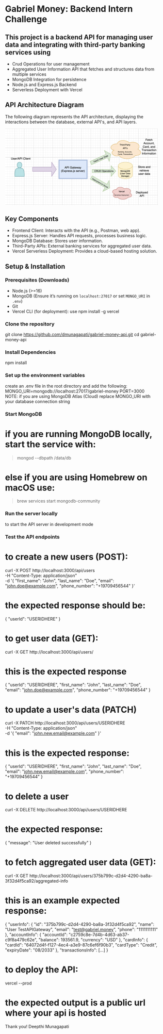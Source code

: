 # Gabriel Money: Backend Intern Challenge

## This project is a backend API for managing user data and integrating with third-party banking services using
- Crud Operations for user management
- Aggregated User Information API that fetches and structures data from multiple services
- MongoDB Integration for persistence
- Node.js and Express.js Backend
- Serverless Deployment with Vercel

## API Architecture Diagram
The following diagram represents the API architecture, displaying the interactions between the database, external API's, and API layers.

![API Architecture](ArchitectureDiagram.png)


## Key Components
- Frontend Client: Interacts with the API (e.g., Postman, web app).
- Express.js Server: Handles API requests, processes business logic.
- MongoDB Database: Stores user information.
- Third-Party APIs: External banking services for aggregated user data.
- Vercel Serverless Deployment: Provides a cloud-based hosting solution.

## Setup & Installation

### Prerequisites (Downloads)
- Node.js (>=16)
- MongoDB (Ensure it’s running on `localhost:27017` or set `MONGO_URI` in `.env`)
- Git
- Vercel CLI (for deployment): use npm install -g vercel

### Clone the repository
git clone https://github.com/dmunagapati/gabriel-money-api.git
cd gabriel-money-api

### Install Dependencies
npm install

### Set up the environment variables
create an .env file in the root directory and add the following:
MONGO_URI=mongodb://localhost:27017/gabriel-money
PORT=3000
 NOTE: if you are using MongoDB Atlas (Cloud) replace MONGO_URI with your database connection string

### Start MongoDB
# if you are running MongoDB locally, start the service with:

> mongod --dbpath /data/db

# else if you are using Homebrew on macOS use:

> brew services start mongodb-community

### Run the server locally

<vercel dev> to start the API server in development mode

### Test the API endpoints

# to create a new users (POST):

curl -X POST http://localhost:3000/api/users \
-H "Content-Type: application/json" \
-d '{
    "first_name": "John",
    "last_name": "Doe",
    "email": "john.doe@example.com",
    "phone_number": "+19709456544"
}'

# the expected response should be:

{
  "userId": "USERIDHERE"
}

# to get user data (GET):

curl -X GET http://localhost:3000/api/users/<USERIDHERE>

# this is the expected response

{
    "userId": "USERIDHERE",
    "first_name": "John",
    "last_name": "Doe",
    "email": "john.doe@example.com",
    "phone_number": "+19709456544"
}


# to update a user's data (PATCH)

curl -X PATCH http://localhost:3000/api/users/USERIDHERE \
-H "Content-Type: application/json" \
-d '{
    "email": "john.new.email@example.com"
}'

# this is the expected response:

{
    "userId": "USERIDHERE",
    "first_name": "John",
    "last_name": "Doe",
    "email": "john.new.email@example.com",
    "phone_number": "+19709456544"
}

# to delete a user

curl -X DELETE http://localhost:3000/api/users/USERIDHERE

# the expected response:

{
    "message": "User deleted successfully"
}

# to fetch aggregated user data (GET):

curl -X GET http://localhost:3000/api/users/375b799c-d2d4-4290-ba8a-3f32d4f5ca92/aggregated-info

# this is an example expected response:

{
    "userInfo": {
        "id": "375b799c-d2d4-4290-ba8a-3f32d4f5ca92",
        "name": "User TestAPIGateway",
        "email": "test@gabriel.money",
        "phone": "1111111111"
    },
    "accountInfo": {
        "accountId": "c2759c8e-7d4b-4d63-ab37-c9f8a479c62e",
        "balance": 193561.9,
        "currency": "USD"
    },
    "cardInfo": {
        "cardId": "64072d4f-f127-4ec4-a3e9-87c6ef6f90b3",
        "cardType": "Credit",
        "expiryDate": "08/2033"
    },
    "transactionsInfo": [...]
}

# to deploy the API:

vercel --prod

# the expected output is a public url where your api is hosted

Thank you!
Deepthi Munagapati

